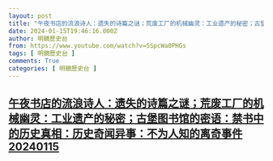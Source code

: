 ```yaml
---
layout: post
title: "午夜书店的流浪诗人：遗失的诗篇之谜；荒废工厂的机械幽灵：工业遗产的秘密；古堡图书馆的密语：禁书中的历史真相：历史奇闻异事：不为人知的离奇事件20240115"
date: 2024-01-15T19:46:16.000Z
author: 明鏡歷史台
from: https://www.youtube.com/watch?v=5SpcWa0PHGs
tags: [ 明鏡歷史台 ]
comments: True
categories: [ 明鏡歷史台 ]
---
```

<!--1705347976000-->
[午夜书店的流浪诗人：遗失的诗篇之谜；荒废工厂的机械幽灵：工业遗产的秘密；古堡图书馆的密语：禁书中的历史真相：历史奇闻异事：不为人知的离奇事件20240115](https://www.youtube.com/watch?v=5SpcWa0PHGs)
------

<div>

</div>
